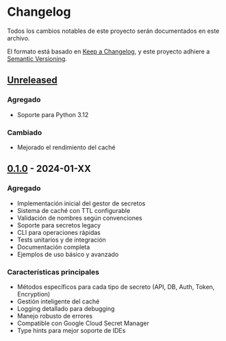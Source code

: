 # Changelog

Todos los cambios notables de este proyecto serán documentados en este archivo.

El formato está basado en [Keep a Changelog](https://keepachangelog.com/es-ES/1.0.0/),
y este proyecto adhiere a [Semantic Versioning](https://semver.org/spec/v2.0.0.html).

## [Unreleased]

### Agregado
- Soporte para Python 3.12

### Cambiado
- Mejorado el rendimiento del caché

## [0.1.0] - 2024-01-XX

### Agregado
- Implementación inicial del gestor de secretos
- Sistema de caché con TTL configurable
- Validación de nombres según convenciones
- Soporte para secretos legacy
- CLI para operaciones rápidas
- Tests unitarios y de integración
- Documentación completa
- Ejemplos de uso básico y avanzado

### Características principales
- Métodos específicos para cada tipo de secreto (API, DB, Auth, Token, Encryption)
- Gestión inteligente del caché
- Logging detallado para debugging
- Manejo robusto de errores
- Compatible con Google Cloud Secret Manager
- Type hints para mejor soporte de IDEs

[Unreleased]: https://github.com/tunombre/gcp-secrets-manager/compare/v0.1.0...HEAD
[0.1.0]: https://github.com/tunombre/gcp-secrets-manager/releases/tag/v0.1.0